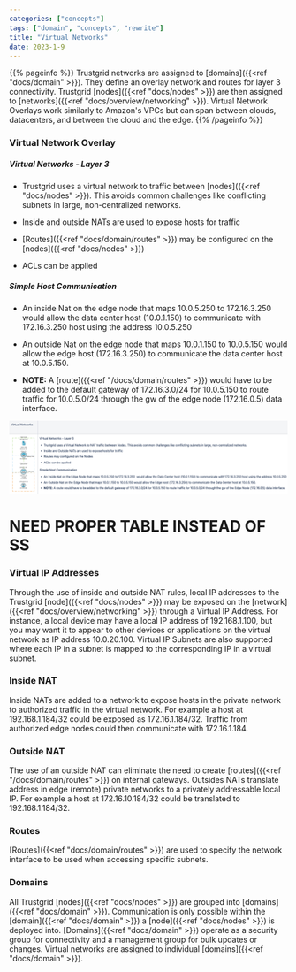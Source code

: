 ```yaml
---
categories: ["concepts"]
tags: ["domain", "concepts", "rewrite"]
title: "Virtual Networks"
date: 2023-1-9
---
```


{{% pageinfo %}}
Trustgrid networks are assigned to [domains]({{<ref "docs/domain" >}}). They define an overlay network and routes for layer 3 connectivity. Trustgrid [nodes]({{<ref "docs/nodes" >}}) are then assigned to [networks]({{<ref "docs/overview/networking" >}}). Virtual Network Overlays work similarly to Amazon's VPCs but can span between clouds, datacenters, and between the cloud and the edge.
{{% /pageinfo %}}

### Virtual Network Overlay

##### Virtual Networks - Layer 3

- Trustgrid uses a virtual network to traffic between [nodes]({{<ref "docs/nodes" >}}). This avoids common
  challenges like conflicting subnets in large, non-centralized networks.

- Inside and outside NATs are used to expose hosts for traffic

- [Routes]({{<ref "docs/domain/routes" >}}) may be configured on the [nodes]({{<ref "docs/nodes" >}})

- ACLs can be applied

##### Simple Host Communication

- An inside Nat on the edge node that maps 10.0.5.250 to 172.16.3.250 would allow the data center host (10.0.1.150) to communicate with 172.16.3.250 host using the address 10.0.5.250

- An outside Nat on the edge node that maps 10.0.1.150 to 10.0.5.150 would allow the edge host (172.16.3.250) to communicate the data center host at 10.0.5.150.

- **NOTE:** A [route]({{<ref "/docs/domain/routes" >}}) would have to be added to the default gateway of 172.16.3.0/24 for 10.0.5.150 to route traffic for 10.0.5.0/24 through the gw of the edge node (172.16.0.5) data interface.

![img](virtual-networks.png)

# **NEED PROPER TABLE INSTEAD OF SS**

### Virtual IP Addresses

Through the use of inside and outside NAT rules, local IP addresses to the Trustgrid [node]({{<ref "docs/nodes" >}}) may be exposed on the [network]({{<ref "docs/overview/networking" >}}) through a Virtual IP Address. For instance, a local device may have a local IP address of 192.168.1.100, but you may want it to appear to other devices or applications on the virtual network as IP address 10.0.20.100. Virtual IP Subnets are also supported where each IP in a subnet is mapped to the corresponding IP in a virtual subnet.

### Inside NAT

Inside NATs are added to a network to expose hosts in the private network to authorized traffic in the virtual network. For example a host at 192.168.1.184/32 could be exposed as 172.16.1.184/32. Traffic from authorized edge nodes could then communicate with 172.16.1.184.

### Outside NAT

The use of an outside NAT can eliminate the need to create [routes]({{<ref "/docs/domain/routes" >}}) on internal gateways. Outsides NATs translate address in edge (remote) private networks to a privately addressable local IP. For example a host at 172.16.10.184/32 could be translated to 192.168.1.184/32.

### Routes

[Routes]({{<ref "docs/domain/routes" >}}) are used to specify the network interface to be used when accessing specific subnets.

### Domains

All Trustgrid [nodes]({{<ref "docs/nodes" >}}) are grouped into [domains]({{<ref "docs/domain" >}}). Communication is only possible within the [domain]({{<ref "docs/domain" >}}) a [node]({{<ref "docs/nodes" >}}) is deployed into. [Domains]({{<ref "docs/domain" >}}) operate as a security group for connectivity and a management group for bulk updates or changes. Virtual networks are assigned to individual [domains]({{<ref "docs/domain" >}}).
